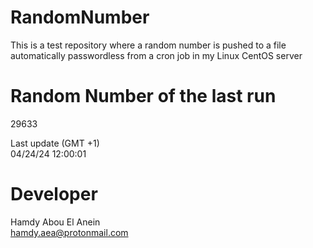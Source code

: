 # RandomNumber    
This is a test repository where a random number is pushed to a file automatically passwordless from a cron job in my Linux CentOS server    
# Random Number of the last run   
29633
      
Last update (GMT +1)    
04/24/24 12:00:01
# Developer    
Hamdy Abou El Anein   
hamdy.aea@protonmail.com
